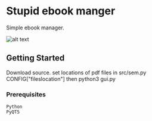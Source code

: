 # Stupid ebook manger

Simple ebook manager.

![alt text](https://i.imgur.com/j3S6i3z.png)

## Getting Started
Download source.
set locations of pdf files in src/sem.py CONFIG["fileslocation"] then
python3 gui.py
### Prerequisites
```
Python
PyQT5
```